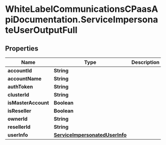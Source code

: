 # WhiteLabelCommunicationsCPaasApiDocumentation.ServiceImpersonateUserOutputFull

## Properties

Name | Type | Description | Notes
------------ | ------------- | ------------- | -------------
**accountId** | **String** |  | [optional] 
**accountName** | **String** |  | [optional] 
**authToken** | **String** |  | [optional] 
**clusterId** | **String** |  | [optional] 
**isMasterAccount** | **Boolean** |  | [optional] 
**isReseller** | **Boolean** |  | [optional] 
**ownerId** | **String** |  | [optional] 
**resellerId** | **String** |  | [optional] 
**userInfo** | [**ServiceImpersonatedUserInfo**](ServiceImpersonatedUserInfo.md) |  | [optional] 


